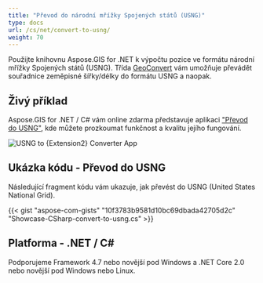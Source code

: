 ```yaml
---
title: "Převod do národní mřížky Spojených států (USNG)"
type: docs
url: /cs/net/convert-to-usng/
weight: 70
---
```


Použijte knihovnu Aspose.GIS for .NET k výpočtu pozice ve formátu národní mřížky Spojených států (USNG). Třída [GeoConvert](https://reference.aspose.com/gis/net/aspose.gis/geoconvert) vám umožňuje převádět souřadnice zeměpisné šířky/délky do formátu USNG a naopak.

## **Živý příklad**

Aspose.GIS for .NET / C# vám online zdarma představuje aplikaci ["Převod do USNG"](https://products.aspose.app/gis/coordinates/convert-to-usng), kde můžete prozkoumat funkčnost a kvalitu jejího fungování.

![USNG to {Extension2} Converter App](coordinates.png)

## **Ukázka kódu - Převod do USNG**

Následující fragment kódu vám ukazuje, jak převést do USNG (United States National Grid).

{{< gist "aspose-com-gists" "10f3783b9581d10bc69dbada42705d2c" "Showcase-CSharp-convert-to-usng.cs" >}}

## **Platforma - .NET / C#**

Podporujeme Framework 4.7 nebo novější pod Windows a .NET Core 2.0 nebo novější pod Windows nebo Linux.
